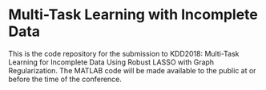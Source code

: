 # Multi-Task Learning with Incomplete Data
This is the code repository for the submission to KDD2018: Multi-Task Learning for Incomplete Data Using Robust LASSO with Graph Regularization.
The MATLAB code will be made available to the public at or before the time of the conference.
